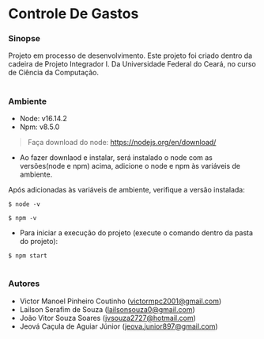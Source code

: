 # Controle De Gastos

### Sinopse
Projeto em processo de desenvolvimento.
Este projeto foi criado dentro da cadeira de Projeto Integrador I. Da Universidade Federal do Ceará, no curso de Ciência da Computação.

#
### Ambiente
- Node: v16.14.2
- Npm: v8.5.0

> Faça download do node: https://nodejs.org/en/download/

- Ao fazer downlaod e instalar, será instalado o node com as versões(node e npm) acima, adicione o node e npm às variáveis de ambiente.

Após adicionadas às variáveis de ambiente, verifique a versão instalada:
```
$ node -v
```
```
$ npm -v
```
- Para iniciar a execução do projeto (execute o comando dentro da pasta do projeto):
```
$ npm start
```

#
### Autores
- Victor Manoel Pinheiro Coutinho (victormpc2001@gmail.com)
- Lailson Serafim de Souza (lailsonsouza0@gmail.com)
- João Vitor Souza Soares (jvsouza2727@hotmail.com)
- Jeová Caçula de Aguiar Júnior (jeova.junior897@gmail.com)
